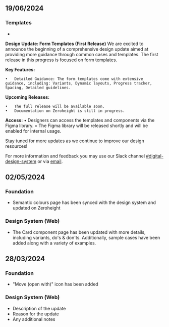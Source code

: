 ## 19/06/2024

### Templates
- 
**Design Update: Form Templates (First Release)**
We are excited to announce the beginning of a comprehensive design update aimed at providing more guidance through common cases and templates. The first release in this progress is focused on form templates.

**Key Features:**

	•	Detailed Guidance: The form templates come with extensive guidance, including: Variants, Dynamic layouts, Progress tracker, Spacing, Detailed guidelines.

**Upcoming Releases:**

	•	The full release will be available soon.
	•	Documentation on Zeroheight is still in progress.

**Access:**
	•	Designers can access the templates and components via the Figma library.
	•	The Figma library will be released shortly and will be enabled for internal usage.

Stay tuned for more updates as we continue to improve our design resources! 

For more information and feedback you may use our Slack channel [#digital-design-system]([url](https://vi-iot.slack.com/archives/C03M3CH8YRL)) or via [email](mailto:designsystem@viessmann.com).

## 02/05/2024

### Foundation
- Semantic colours page has been synced with the design system and updated on Zeroheight

### Design System (Web)
- The Card component page has been updated with more details, including variants, do's & don'ts. Additionally, sample cases have been added along with a variety of examples.


## 28/03/2024 

### Foundation
- "Move (open with)" icon has been added

### Design System (Web)
- Description of the update
- Reason for the update
- Any additional notes
